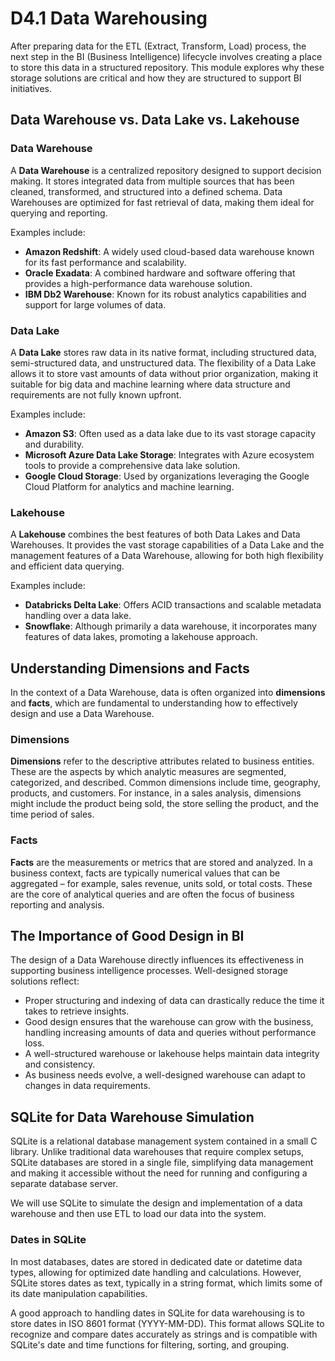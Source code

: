 # D4.1 Data Warehousing

After preparing data for the ETL (Extract, Transform, Load) process, the next step in the BI (Business Intelligence) lifecycle involves creating a place to store this data in a structured repository.
This module explores why these storage solutions are critical and how they are structured to support BI initiatives.

## Data Warehouse vs. Data Lake vs. Lakehouse

### Data Warehouse
A **Data Warehouse** is a centralized repository designed to support decision making. 
It stores integrated data from multiple sources that has been cleaned, transformed, and structured into a defined schema. 
Data Warehouses are optimized for fast retrieval of data, making them ideal for querying and reporting.

Examples include:
- **Amazon Redshift**: A widely used cloud-based data warehouse known for its fast performance and scalability.
- **Oracle Exadata**: A combined hardware and software offering that provides a high-performance data warehouse solution.
- **IBM Db2 Warehouse**: Known for its robust analytics capabilities and support for large volumes of data.

### Data Lake
A **Data Lake** stores raw data in its native format, including structured data, semi-structured data, and unstructured data. 
The flexibility of a Data Lake allows it to store vast amounts of data without prior organization, making it suitable for big data and machine learning where data structure and requirements are not fully known upfront.

Examples include:
- **Amazon S3**: Often used as a data lake due to its vast storage capacity and durability.
- **Microsoft Azure Data Lake Storage**: Integrates with Azure ecosystem tools to provide a comprehensive data lake solution.
- **Google Cloud Storage**: Used by organizations leveraging the Google Cloud Platform for analytics and machine learning.


### Lakehouse
A **Lakehouse** combines the best features of both Data Lakes and Data Warehouses. 
It provides the vast storage capabilities of a Data Lake and the management features of a Data Warehouse, allowing for both high flexibility and efficient data querying.

Examples include:
- **Databricks Delta Lake**: Offers ACID transactions and scalable metadata handling over a data lake.
- **Snowflake**: Although primarily a data warehouse, it incorporates many features of data lakes, promoting a lakehouse approach.


## Understanding Dimensions and Facts

In the context of a Data Warehouse, data is often organized into **dimensions** and **facts**, which are fundamental to understanding how to effectively design and use a Data Warehouse.

### Dimensions
**Dimensions** refer to the descriptive attributes related to business entities. 
These are the aspects by which analytic measures are segmented, categorized, and described. 
Common dimensions include time, geography, products, and customers. 
For instance, in a sales analysis, dimensions might include the product being sold, the store selling the product, and the time period of sales.

### Facts
**Facts** are the measurements or metrics that are stored and analyzed. 
In a business context, facts are typically numerical values that can be aggregated – for example, sales revenue, units sold, or total costs. 
These are the core of analytical queries and are often the focus of business reporting and analysis.

## The Importance of Good Design in BI

The design of a Data Warehouse directly influences its effectiveness in supporting business intelligence processes. Well-designed storage solutions reflect:

- Proper structuring and indexing of data can drastically reduce the time it takes to retrieve insights.
- Good design ensures that the warehouse can grow with the business, handling increasing amounts of data and queries without performance loss.
- A well-structured warehouse or lakehouse helps maintain data integrity and consistency.
- As business needs evolve, a well-designed warehouse can adapt to changes in data requirements.

## SQLite for Data Warehouse Simulation

SQLite is a relational database management system contained in a small C library. 
Unlike traditional data warehouses that require complex setups, SQLite databases are stored in a single  file, simplifying data management and making it accessible without the need for running and configuring a separate database server.

We will use SQLite to simulate the design and implementation of a data warehouse and then use ETL to load our data into the system. 

### Dates in SQLite

In most databases, dates are stored in dedicated date or datetime data types,
allowing for optimized date handling and calculations. However, SQLite stores dates as text,
typically in a string format, which limits some of its date manipulation capabilities.

A good approach to handling dates in SQLite for data warehousing is to store dates in ISO 8601 format (YYYY-MM-DD). 
This format allows SQLite to recognize and compare dates accurately as strings 
and is compatible with SQLite's date and time functions for filtering, sorting, and grouping.
